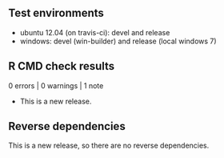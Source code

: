 ## Test environments

* ubuntu 12.04 (on travis-ci): devel and release
* windows: devel (win-builder) and release (local windows 7)

## R CMD check results

0 errors | 0 warnings | 1 note

* This is a new release.

## Reverse dependencies

This is a new release, so there are no reverse dependencies.
